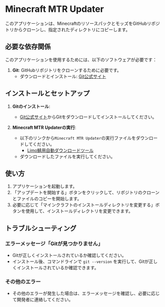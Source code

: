 # Minecraft MTR Updater

このアプリケーションは、MinecraftのリソースパックとモッズをGitHubリポジトリからクローンし、指定されたディレクトリにコピーします。

## 必要な依存関係

このアプリケーションを使用するためには、以下のソフトウェアが必要です：

1. **Git**: GitHubリポジトリをクローンするために必要です。
   - ダウンロードとインストール: [Git公式サイト](https://git-scm.com/downloads)

## インストールとセットアップ

1. **Gitのインストール**:
   - [Git公式サイト](https://git-scm.com/downloads)からGitをダウンロードしてインストールしてください。

2. **Minecraft MTR Updaterの実行**:
   - 以下のリンクから`Minecraft MTR Updater`の実行ファイルをダウンロードしてください。
     - [Limo鯖用自動ダウンロードツール](https://github.com/limonene213u/minecraft-mtr/raw/refs/heads/main/tools/Windows/Limo%E9%AF%96%E7%94%A8%E8%87%AA%E5%8B%95%E3%83%80%E3%82%A6%E3%83%B3%E3%83%AD%E3%83%BC%E3%83%89%E3%83%84%E3%83%BC%E3%83%AB.exe)
   - ダウンロードしたファイルを実行してください。

## 使い方

1. アプリケーションを起動します。
2. 「アップデートを開始する」ボタンをクリックして、リポジトリのクローンとファイルのコピーを開始します。
3. 必要に応じて「マインクラフトのインストールディレクトリを変更する」ボタンを使用して、インストールディレクトリを変更できます。

## トラブルシューティング

### エラーメッセージ「Gitが見つかりません」

- Gitが正しくインストールされているか確認してください。
- インストール後、コマンドラインで `git --version` を実行して、Gitが正しくインストールされているか確認できます。

### その他のエラー

- その他のエラーが発生した場合は、エラーメッセージを確認し、必要に応じて開発者に連絡してください。
